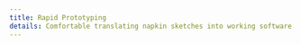 ```yaml
---
title: Rapid Prototyping
details: Comfortable translating napkin sketches into working software in days, not weeks.
---
```

